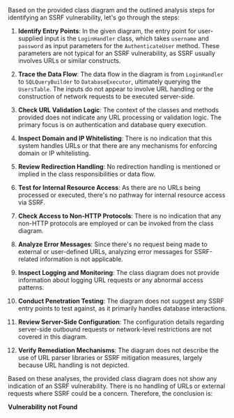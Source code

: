 Based on the provided class diagram and the outlined analysis steps for identifying an SSRF vulnerability, let's go through the steps:

1. **Identify Entry Points**: In the given diagram, the entry point for user-supplied input is the `LoginHandler` class, which takes `username` and `password` as input parameters for the `AuthenticateUser` method. These parameters are not typical for an SSRF vulnerability, as SSRF usually involves URLs or similar constructs.

2. **Trace the Data Flow**: The data flow in the diagram is from `LoginHandler` to `SQLQueryBuilder` to `DatabaseExecutor`, ultimately querying the `UsersTable`. The inputs do not appear to involve URL handling or the construction of network requests to be executed server-side.

3. **Check URL Validation Logic**: The context of the classes and methods provided does not indicate any URL processing or validation logic. The primary focus is on authentication and database query execution.

4. **Inspect Domain and IP Whitelisting**: There is no indication that this system handles URLs or that there are any mechanisms for enforcing domain or IP whitelisting.

5. **Review Redirection Handling**: No redirection handling is mentioned or implied in the class responsibilities or data flow.

6. **Test for Internal Resource Access**: As there are no URLs being processed or executed, there's no pathway for internal resource access via SSRF.

7. **Check Access to Non-HTTP Protocols**: There is no indication that any non-HTTP protocols are employed or can be invoked from the class diagram.

8. **Analyze Error Messages**: Since there's no request being made to external or user-defined URLs, analyzing error messages for SSRF-related information is not applicable.

9. **Inspect Logging and Monitoring**: The class diagram does not provide information about logging URL requests or any abnormal access patterns.

10. **Conduct Penetration Testing**: The diagram does not suggest any SSRF entry points to test against, as it primarily handles database interactions.

11. **Review Server-Side Configuration**: The configuration details regarding server-side outbound requests or network-level restrictions are not covered in this diagram.

12. **Verify Remediation Mechanisms**: The diagram does not describe the use of URL parser libraries or SSRF mitigation measures, largely because URL handling is not depicted.

Based on these analyses, the provided class diagram does not show any indication of an SSRF vulnerability. There is no handling of URLs or external requests where SSRF could be a concern. Therefore, the conclusion is:

**Vulnerability not Found**